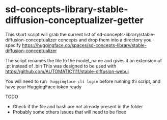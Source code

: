 # sd-concepts-library-stable-diffusion-conceptualizer-getter
This short script will grab the current list of sd-concepts-library/stable-diffusion-conceptualizer concepts and drop them into a directory you specify
https://huggingface.co/spaces/sd-concepts-library/stable-diffusion-conceptualizer

The script renames the file to the model_name and gives it an extension of .pt instead of .bin 
This was designed to be used with https://github.com/AUTOMATIC1111/stable-diffusion-webui

You will need to run ` huggingface-cli login` before running thi script, and have your HuggingFace token ready

TODO
* Check if the file and hash are not already present in the folder
* Probably some others issues that will need to be fixed
